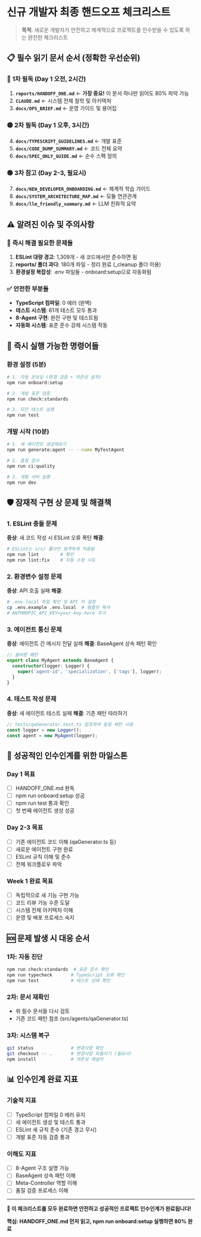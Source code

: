# 신규 개발자 최종 핸드오프 체크리스트

> **목적**: 새로운 개발자가 안전하고 체계적으로 프로젝트를 인수받을 수 있도록 하는 완전한 체크리스트

## 📋 **필수 읽기 문서 순서 (정확한 우선순위)**

### 🔴 **1차 필독 (Day 1 오전, 2시간)**
1. **`reports/HANDOFF_ONE.md`** ← **가장 중요!** 이 문서 하나만 읽어도 80% 파악 가능
2. **`CLAUDE.md`** ← 시스템 전체 철학 및 아키텍처
3. **`docs/OPS_BRIEF.md`** ← 운영 가이드 및 용어집

### 🟡 **2차 필독 (Day 1 오후, 3시간)**
4. **`docs/TYPESCRIPT_GUIDELINES.md`** ← 개발 표준
5. **`docs/CODE_DUMP_SUMMARY.md`** ← 코드 전체 요약
6. **`docs/SPEC_ONLY_GUIDE.md`** ← 순수 스펙 정의

### 🟢 **3차 참고 (Day 2-3, 필요시)**
7. **`docs/NEW_DEVELOPER_ONBOARDING.md`** ← 체계적 학습 가이드
8. **`docs/SYSTEM_ARCHITECTURE_MAP.md`** ← 모듈 연관관계
9. **`docs/llm_friendly_summary.md`** ← LLM 친화적 요약

## ⚠️ **알려진 이슈 및 주의사항**

### 🚨 **즉시 해결 필요한 문제들**
1. **ESLint 대량 경고**: 1,309개 - 새 코드에서만 준수하면 됨
2. **reports/ 폴더 과다**: 180개 파일 - 정리 완료 (\_cleanup 폴더 이용)
3. **환경설정 복잡성**: .env 파일들 - onboard:setup으로 자동화됨

### ✅ **안전한 부분들**
- **TypeScript 컴파일**: 0 에러 (완벽)
- **테스트 시스템**: 61개 테스트 모두 통과
- **8-Agent 구현**: 완전 구현 및 테스트됨
- **자동화 시스템**: 표준 준수 강제 시스템 작동

## 🚀 **즉시 실행 가능한 명령어들**

### **환경 설정 (5분)**
```bash
# 1. 자동 온보딩 (환경 검증 + 의존성 설치)
npm run onboard:setup

# 2. 개발 표준 검증
npm run check:standards

# 3. 모든 테스트 실행
npm run test
```

### **개발 시작 (10분)**
```bash
# 1. 새 에이전트 생성해보기
npm run generate:agent -- --name MyTestAgent

# 2. 품질 검사
npm run ci:quality

# 3. 개발 서버 실행
npm run dev
```

## 🛡️ **잠재적 구현 상 문제 및 해결책**

### **1. ESLint 충돌 문제**
**증상**: 새 코드 작성 시 ESLint 오류 폭탄
**해결**:
```bash
# ESLint는 src/ 폴더만 엄격하게 적용됨
npm run lint        # 확인
npm run lint:fix    # 자동 수정 시도
```

### **2. 환경변수 설정 문제**
**증상**: API 호출 실패
**해결**:
```bash
# .env.local 파일 확인 및 API 키 설정
cp .env.example .env.local  # 템플릿 복사
# ANTHROPIC_API_KEY=your-key-here 추가
```

### **3. 에이전트 통신 문제**
**증상**: 에이전트 간 메시지 전달 실패
**해결**: BaseAgent 상속 패턴 확인
```typescript
// 올바른 패턴
export class MyAgent extends BaseAgent {
  constructor(logger: Logger) {
    super('agent-id', 'specialization', ['tags'], logger);
  }
}
```

### **4. 테스트 작성 문제**
**증상**: 새 에이전트 테스트 실패
**해결**: 기존 패턴 따라하기
```typescript
// tests/qaGenerator.test.ts 참조하여 동일 패턴 사용
const logger = new Logger();
const agent = new MyAgent(logger);
```

## 🎯 **성공적인 인수인계를 위한 마일스톤**

### **Day 1 목표**
- [ ] HANDOFF_ONE.md 완독
- [ ] npm run onboard:setup 성공
- [ ] npm run test 통과 확인
- [ ] 첫 번째 에이전트 생성 성공

### **Day 2-3 목표**
- [ ] 기존 에이전트 코드 이해 (qaGenerator.ts 등)
- [ ] 새로운 에이전트 구현 완료
- [ ] ESLint 규칙 이해 및 준수
- [ ] 전체 워크플로우 파악

### **Week 1 완료 목표**
- [ ] 독립적으로 새 기능 구현 가능
- [ ] 코드 리뷰 가능 수준 도달
- [ ] 시스템 전체 아키텍처 이해
- [ ] 운영 및 배포 프로세스 숙지

## 🆘 **문제 발생 시 대응 순서**

### **1차**: 자동 진단
```bash
npm run check:standards  # 표준 준수 확인
npm run typecheck       # TypeScript 오류 확인
npm run test            # 테스트 상태 확인
```

### **2차**: 문서 재확인
- 위 필수 문서들 다시 검토
- 기존 코드 패턴 참조 (src/agents/qaGenerator.ts)

### **3차**: 시스템 복구
```bash
git status              # 변경사항 확인
git checkout -- .       # 변경사항 되돌리기 (필요시)
npm install             # 의존성 재설치
```

## 📊 **인수인계 완료 지표**

### **기술적 지표**
- [ ] TypeScript 컴파일 0 에러 유지
- [ ] 새 에이전트 생성 및 테스트 통과
- [ ] ESLint 새 규칙 준수 (기존 경고 무시)
- [ ] 개발 표준 자동 검증 통과

### **이해도 지표**
- [ ] 8-Agent 구조 설명 가능
- [ ] BaseAgent 상속 패턴 이해
- [ ] Meta-Controller 역할 이해
- [ ] 품질 검증 프로세스 이해

---

**🎉 이 체크리스트를 모두 완료하면 안전하고 성공적인 프로젝트 인수인계가 완료됩니다!**

**핵심: HANDOFF_ONE.md 먼저 읽고, npm run onboard:setup 실행하면 80% 완료**